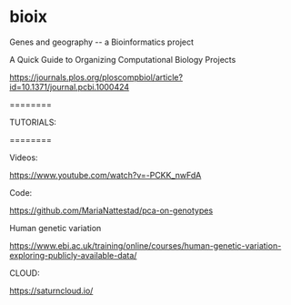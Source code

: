 # bioix
Genes and geography -- a Bioinformatics project


A Quick Guide to Organizing Computational Biology Projects

https://journals.plos.org/ploscompbiol/article?id=10.1371/journal.pcbi.1000424


========

TUTORIALS:

========

  Videos:
  
  https://www.youtube.com/watch?v=-PCKK_nwFdA
  
  Code:
  
  https://github.com/MariaNattestad/pca-on-genotypes

  Human genetic variation

  https://www.ebi.ac.uk/training/online/courses/human-genetic-variation-exploring-publicly-available-data/


CLOUD:

  https://saturncloud.io/
